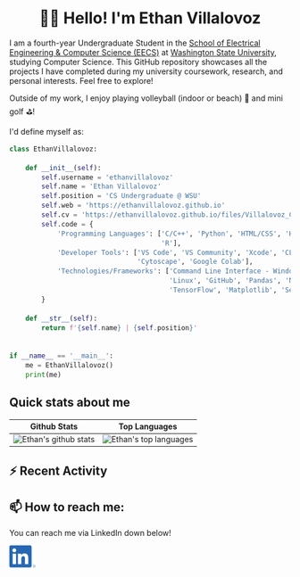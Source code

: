 <h1 align="center">👋🏼 Hello! I'm Ethan Villalovoz</h1>

I am a fourth-year Undergraduate Student in the [School of Electrical Engineering & Computer Science (EECS)](https://school.eecs.wsu.edu/) at [Washington State University](https://wsu.edu/), studying Computer Science. This GitHub repository showcases all the projects I have completed during my university coursework, research, and personal interests. Feel free to explore!

Outside of my work, I enjoy playing volleyball (indoor or beach) 🏐 and mini golf ⛳️!

I'd define myself as:

```python
class EthanVillalovoz:

    def __init__(self):
        self.username = 'ethanvillalovoz'
        self.name = 'Ethan Villalovoz'
        self.position = 'CS Undergraduate @ WSU'
        self.web = 'https://ethanvillalovoz.github.io'
        self.cv = 'https://ethanvillalovoz.github.io/files/Villalovoz_CV.pdf'
        self.code = {
            'Programming Languages': ['C/C++', 'Python', 'HTML/CSS', 'Haskell', 'MATLAB', 'LaTeX', 'C#', 'SQL',
                                      'R'],
            'Developer Tools': ['VS Code', 'VS Community', 'Xcode', 'CLion', 'PyCharm', 'RStudio', 'Weka',
                                'Cytoscape', 'Google Colab'],
            'Technologies/Frameworks': ['Command Line Interface - Windows/Unix', 'Robot Operating System',
                                        'Linux', 'GitHub', 'Pandas', 'NumPy', 'PyTorch', 'Scikit-learn',
                                        'TensorFlow', 'Matplotlib', 'Seaborn']
        }

    def __str__(self):
        return f'{self.name} | {self.position}'


if __name__ == '__main__':
    me = EthanVillalovoz()
    print(me)


```

## Quick stats about me
| Github Stats | Top Languages |
| --- | --- |
| ![Ethan's github stats](https://github-readme-stats.vercel.app/api?username=ethanvillalovoz&show_icons=true&title_color=2E86C1&icon_color=2E86C1&text_color=D5D8DC&bg_color=1C2833&count_private=true) | ![Ethan's top languages](https://github-readme-stats.vercel.app/api/top-langs/?username=ethanvillalovoz&show_icons=true&title_color=2E86C1&icon_color=2E86C1&text_color=D5D8DC&bg_color=1C2833&count_private=true&layout=compact) |





## ⚡️ Recent Activity

<!--START_SECTION:activity-->


## 📫 How to reach me:
You can reach me via LinkedIn down below!

[<img src="https://raw.githubusercontent.com/ethanvillalovoz/ethanvillalovoz/master/images/linkedin.png" height="40em" align="center" alt="Follow ethanvillalovoz on LinkedIn" title="Follow ethanvillalovoz on LinkedIn"/>](https://www.linkedin.com/in/evillalovoz27/)



<!--
**ethanvillalovoz/ethanvillalovoz** is a ✨ _special_ ✨ repository because its `README.md` (this file) appears on your GitHub profile.

Here are some ideas to get you started:

- 🔭 I’m currently working on ...
- 🌱 I’m currently learning ...
- 👯 I’m looking to collaborate on ...
- 🤔 I’m looking for help with ...
- 💬 Ask me about ...
- 📫 How to reach me: ...
- 😄 Pronouns: ...
- ⚡ Fun fact: ...
-->
